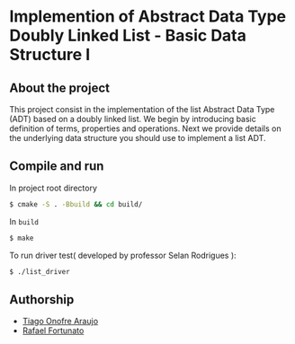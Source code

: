 # Implemention of Abstract Data Type Doubly Linked List - Basic Data Structure I
## About the project
This project consist in the implementation of the list Abstract Data Type (ADT) based on a
doubly linked list.
We begin by introducing basic definition of terms, properties and operations. Next we provide
details on the underlying data structure you should use to implement a list ADT.

## Compile and run
In project root directory
```bash
$ cmake -S . -Bbuild && cd build/

```
In `build` 
```bash
$ make 

```
To run driver test( developed by professor Selan Rodrigues ):
```bash
$ ./list_driver

```
## Authorship
* [Tiago Onofre Araujo](https://github.com/OnofreTZK)
* [Rafael Fortunato](https://github.com/Obelixlelul)
